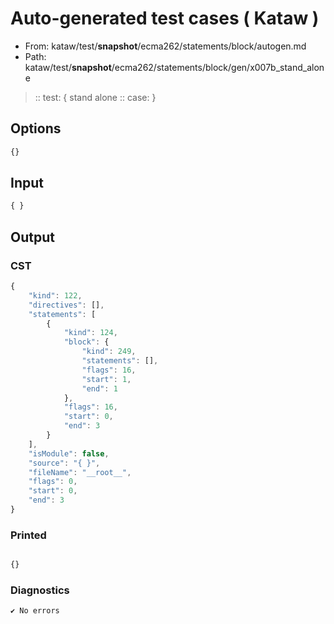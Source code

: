 # Auto-generated test cases ( Kataw )
- From: kataw/test/__snapshot__/ecma262/statements/block/autogen.md
- Path: kataw/test/__snapshot__/ecma262/statements/block/gen/x007b_stand_alone
> :: test: { stand alone
> :: case: }
## Options

`````js
{}
`````
## Input

`````js
{ }
`````
## Output

### CST

```javascript
{
    "kind": 122,
    "directives": [],
    "statements": [
        {
            "kind": 124,
            "block": {
                "kind": 249,
                "statements": [],
                "flags": 16,
                "start": 1,
                "end": 1
            },
            "flags": 16,
            "start": 0,
            "end": 3
        }
    ],
    "isModule": false,
    "source": "{ }",
    "fileName": "__root__",
    "flags": 0,
    "start": 0,
    "end": 3
}
```

### Printed

```javascript

{}
```

### Diagnostics

```javascript
✔ No errors
```

